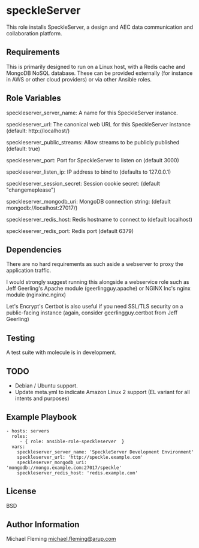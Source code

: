speckleServer
=============

This role installs SpeckleServer, a design and AEC data communication and collaboration platform.

Requirements
------------

This is primarily designed to run on a Linux host, with a Redis cache and MongoDB NoSQL database.
These can be provided externally (for instance in AWS or other cloud providers) or via other Ansible roles.

Role Variables
--------------

speckleserver\_server\_name: A name for this SpeckleServer instance.

speckleserver\_url: The canonical web URL for this SpeckleServer instance (default: http://localhost/)

speckleserver\_public\_streams: Allow streams to be publicly published (default: true)

speckleserver\_port: Port for SpeckleServer to listen on (default 3000)

speckleserver\_listen\_ip: IP address to bind to (defaults to 127.0.0.1)

speckleserver\_session\_secret: Session cookie secret: (default "changemeplease")

speckleserver\_mongodb\_uri: MongoDB connection string: (default mongodb://localhost:27017/)

speckleserver\_redis\_host: Redis hostname to connect to (default localhost)

speckleserver\_redis\_port: Redis port (default 6379)

Dependencies
------------

There are no hard requirements as such aside a webserver to proxy the application traffic.

I would strongly suggest running this alongside a webservice role such as Jeff
Geerling's Apache module (geerlingguy.apache) or NGINX Inc's nginx module (nginxinc.nginx)

Let's Encrypt's Certbot is also useful if you need SSL/TLS security on a public-facing instance (again,
consider geerlingguy.certbot from Jeff Geerling)

Testing
-------

A test suite with molecule is in development.

TODO
----

* Debian / Ubuntu support.
* Update meta.yml to indicate Amazon Linux 2 support (EL variant for all intents and purposes)

Example Playbook
----------------
    - hosts: servers
      roles:
         - { role: ansible-role-speckleserver  }
      vars:
        speckleserver_server_name: 'SpeckleServer Development Environment'
        speckleserver_url: 'http://speckle.example.com'
        speckleserver_mongodb_uri: 'mongodb://mongo.example.com:27017/speckle'
        speckleserver_redis_host: 'redis.example.com'

License
-------

BSD

Author Information
------------------

Michael Fleming <michael.fleming@arup.com>
